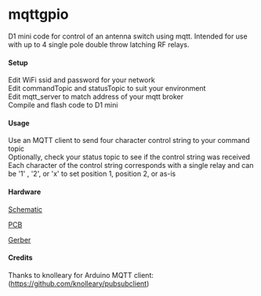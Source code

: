 # mqttgpio  

D1 mini code for control of an antenna switch using mqtt. Intended for use with up to 4 single pole double throw latching RF relays.  
  
#### Setup  

Edit WiFi ssid and password for your network  
Edit commandTopic and statusTopic to suit your environment  
Edit mqtt_server to match address of your mqtt broker  
Compile and flash code to D1 mini  
  
#### Usage  

Use an MQTT client to send four character control string to your command topic  
Optionally, check your status topic to see if the control string was received   
Each character of the control string corresponds with a single relay and can be '1' , '2', or 'x' to set position 1, position 2, or as-is  
  
#### Hardware  

[Schematic](https://github.com/jfath/mqttgpio/blob/master/Schematic_antennaSwitch_Sheet-1_20180430083315.png)
  
[PCB](https://github.com/jfath/mqttgpio/blob/master/PCB_antennaSwitch-PCB_20180430085031.png)
  
[Gerber](https://github.com/jfath/mqttgpio/blob/master/Gerber_antennaSwitch_PCB_20180430083238.zip)
  
#### Credits  

Thanks to knolleary for Arduino MQTT client: (https://github.com/knolleary/pubsubclient)  
  

